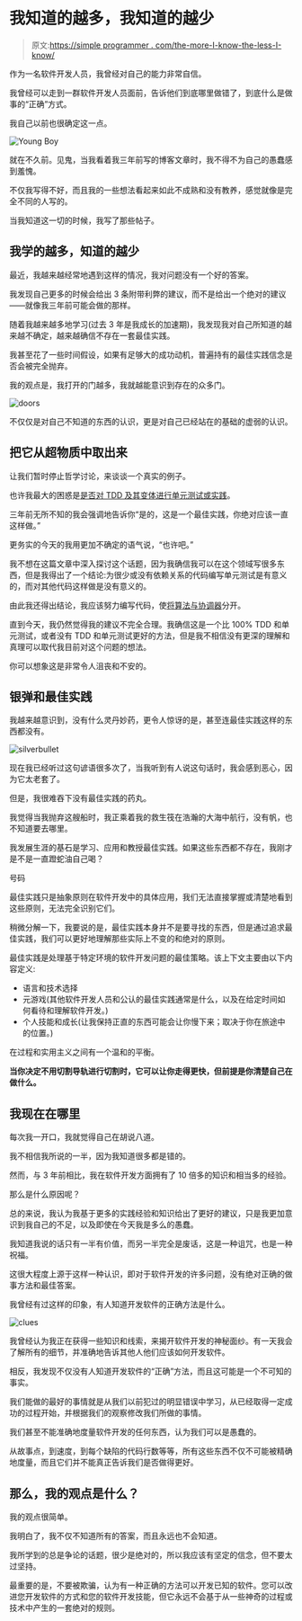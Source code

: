 # 我知道的越多，我知道的越少

> 原文:[https://simple programmer . com/the-more-I-know-the-less-I-know/](https://simpleprogrammer.com/the-more-i-know-the-less-i-know/)

作为一名软件开发人员，我曾经对自己的能力非常自信。

我曾经可以走到一群软件开发人员面前，告诉他们到底哪里做错了，到底什么是做事的“正确”方式。

我自己以前也很确定这一点。



![Young Boy](img/0961010b50bf69f697266fb97e728a39.png "Young Boy")



就在不久前。见鬼，当我看着我三年前写的博客文章时，我不得不为自己的愚蠢感到羞愧。

不仅我写得不好，而且我的一些想法看起来如此不成熟和没有教养，感觉就像是完全不同的人写的。

当我知道这一切的时候，我写了那些帖子。

## 我学的越多，知道的越少

最近，我越来越经常地遇到这样的情况，我对问题没有一个好的答案。

我发现自己更多的时候会给出 3 条附带利弊的建议，而不是给出一个绝对的建议——就像我三年前可能会做的那样。

随着我越来越多地学习(过去 3 年是我成长的加速期)，我发现我对自己所知道的越来越不确定，越来越确信不存在一套最佳实践。

我甚至花了一些时间假设，如果有足够大的成功动机，普遍持有的最佳实践信念是否会被完全抛弃。

我的观点是，我打开的门越多，我就越能意识到存在的众多门。



![doors](img/2c91a137c14142cb0f44ad91c0021d5d.png "doors")



不仅仅是对自己不知道的东西的认识，更是对自己已经站在的基础的虚弱的认识。

## 把它从超物质中取出来

让我们暂时停止哲学讨论，来谈谈一个真实的例子。

也许我最大的困惑是[是否对 TDD 及其变体进行单元测试或实践](https://simpleprogrammer.com/?s=tdd)。

三年前无所不知的我会强调地告诉你“是的，这是一个最佳实践，你绝对应该一直这样做。”

更务实的今天的我用更加不确定的语气说，“也许吧。”

我不想在这篇文章中深入探讨这个话题，因为我确信我可以在这个领域写很多东西，但是我得出了一个结论:为很少或没有依赖关系的代码编写单元测试是有意义的，而对其他代码这样做是没有意义的。

由此我还得出结论，我应该努力编写代码，使[将算法与协调器](https://simpleprogrammer.com/2012/10/21/there-are-only-two-roles-of-code/)分开。

直到今天，我仍然觉得我的建议不完全合理。我确信这是一个比 100% TDD 和单元测试，或者没有 TDD 和单元测试更好的方法，但是我不相信没有更深的理解和真理可以取代我目前对这个问题的想法。

你可以想象这是非常令人沮丧和不安的。

## 银弹和最佳实践

我越来越意识到，没有什么灵丹妙药，更令人惊讶的是，甚至连最佳实践这样的东西都没有。



![silverbullet](img/1054269cdd063138f6df4be7a654c82c.png "silverbullet")



现在我已经听过这句谚语很多次了，当我听到有人说这句话时，我会感到恶心，因为它太老套了。

但是，我很难吞下没有最佳实践的药丸。

我觉得当我抛弃这艘船时，我正乘着我的救生筏在浩瀚的大海中航行，没有帆，也不知道要去哪里。

我发展生涯的基石是学习、应用和教授最佳实践。如果这些东西都不存在，我刚才是不是一直蹬蛇油自己喝？

号码

最佳实践只是抽象原则在软件开发中的具体应用，我们无法直接掌握或清楚地看到这些原则，无法完全识别它们。

稍微分解一下，我要说的是，最佳实践本身并不是要寻找的东西，但是通过追求最佳实践，我们可以更好地理解那些实际上不变的和绝对的原则。

最佳实践是处理基于特定环境的软件开发问题的最佳策略。该上下文主要由以下内容定义:

*   语言和技术选择
*   元游戏(其他软件开发人员和公认的最佳实践通常是什么，以及在给定时间如何看待和理解软件开发。)
*   个人技能和成长(让我保持正直的东西可能会让你慢下来；取决于你在旅途中的位置。)

在过程和实用主义之间有一个温和的平衡。

**当你决定不用切割导轨进行切割时，它可以让你走得更快，但前提是你清楚自己在做什么。**

## 我现在在哪里

每次我一开口，我就觉得自己在胡说八道。

我不相信我所说的一半，因为我知道很多都是错的。

然而，与 3 年前相比，我在软件开发方面拥有了 10 倍多的知识和相当多的经验。

那么是什么原因呢？

总的来说，我认为我基于更多的实践经验和知识给出了更好的建议，只是我更加意识到我自己的不足，以及即使在今天我是多么的愚蠢。

我知道我说的话只有一半有价值，而另一半完全是废话，这是一种诅咒，也是一种祝福。

这很大程度上源于这样一种认识，即对于软件开发的许多问题，没有绝对正确的做事方法和最佳答案。

我曾经有过这样的印象，有人知道开发软件的正确方法是什么。



![clues](img/76d102add6cbe3be6436bf4b02bded3b.png "clues")



我曾经认为我正在获得一些知识和线索，来揭开软件开发的神秘面纱。有一天我会了解所有的细节，并准确地告诉其他人他们应该如何开发软件。

相反，我发现不仅没有人知道开发软件的“正确”方法，而且这可能是一个不可知的事实。

我们能做的最好的事情就是从我们以前犯过的明显错误中学习，从已经取得一定成功的过程开始，并根据我们的观察修改我们所做的事情。

我们甚至不能准确地度量软件开发的任何东西，认为我们可以是愚蠢的。

从故事点，到速度，到每个缺陷的代码行数等等，所有这些东西不仅不可能被精确地度量，而且它们并不能真正告诉我们是否做得更好。

## 那么，我的观点是什么？

我的观点很简单。

我明白了，我不仅不知道所有的答案，而且永远也不会知道。

我所学到的总是争论的话题，很少是绝对的，所以我应该有坚定的信念，但不要太过坚持。

最重要的是，不要被欺骗，认为有一种正确的方法可以开发已知的软件。您可以改进您开发软件的方式和您的软件开发技能，但它永远不会基于从一些神奇的过程或技术中产生的一套绝对的规则。